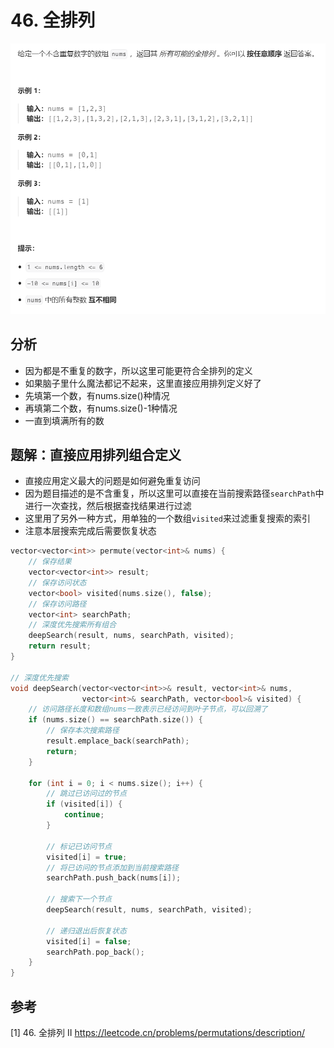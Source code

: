 # 46. 全排列

![](../../../_static/leetcode/lc46_01.png)

## 分析
* 因为都是不重复的数字，所以这里可能更符合全排列的定义
* 如果脑子里什么魔法都记不起来，这里直接应用排列定义好了
* 先填第一个数，有nums.size()种情况
* 再填第二个数，有nums.size()-1种情况
* 一直到填满所有的数


## 题解：直接应用排列组合定义
* 直接应用定义最大的问题是如何避免重复访问
* 因为题目描述的是不含重复，所以这里可以直接在当前搜索路径`searchPath`中进行一次查找，然后根据查找结果进行过滤
* 这里用了另外一种方式，用单独的一个数组`visited`来过滤重复搜索的索引
* 注意本层搜索完成后需要恢复状态
```cpp
vector<vector<int>> permute(vector<int>& nums) {
    // 保存结果
    vector<vector<int>> result;
    // 保存访问状态
    vector<bool> visited(nums.size(), false);
    // 保存访问路径
    vector<int> searchPath;
    // 深度优先搜索所有组合
    deepSearch(result, nums, searchPath, visited);
    return result;
}

// 深度优先搜索
void deepSearch(vector<vector<int>>& result, vector<int>& nums,
                vector<int>& searchPath, vector<bool>& visited) {
    // 访问路径长度和数组nums一致表示已经访问到叶子节点，可以回溯了
    if (nums.size() == searchPath.size()) {
        // 保存本次搜索路径
        result.emplace_back(searchPath);
        return;
    }

    for (int i = 0; i < nums.size(); i++) {
        // 跳过已访问过的节点
        if (visited[i]) {
            continue;
        }

        // 标记已访问节点
        visited[i] = true;
        // 将已访问的节点添加到当前搜索路径
        searchPath.push_back(nums[i]);
        
        // 搜索下一个节点
        deepSearch(result, nums, searchPath, visited);

        // 递归退出后恢复状态
        visited[i] = false;
        searchPath.pop_back();
    }
}
```

## 参考
[1] 46. 全排列 II https://leetcode.cn/problems/permutations/description/

